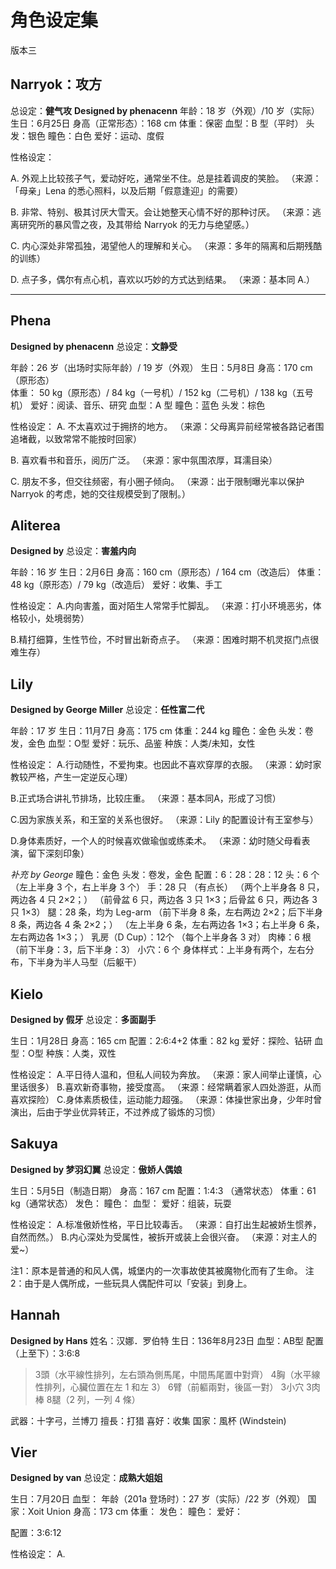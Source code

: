 # 角色设定集 #
版本三

## Narryok：攻方 ##
总设定：**健气攻**
**Designed by phenacenn**
年龄：18 岁（外观）/10 岁（实际）
生日：6月25日
身高（正常形态）：168 cm
体重：保密
血型：B 型（平时）
头发：银色
瞳色：白色
爱好：运动、度假

性格设定：

A. 外观上比较孩子气，爱动好吃，通常坐不住。总是挂着调皮的笑脸。
（来源：「母亲」Lena 的悉心照料，以及后期「假意逢迎」的需要）

B. 非常、特别、极其讨厌大雪天。会让她整天心情不好的那种讨厌。
（来源：逃离研究所的暴风雪之夜，及其带给 Narryok 的无力与绝望感。）

C. 内心深处非常孤独，渴望他人的理解和关心。
（来源：多年的隔离和后期残酷的训练）

D. 点子多，偶尔有点心机，喜欢以巧妙的方式达到结果。
（来源：基本同 A.）

---

## Phena ##
**Designed by phenacenn**
总设定：**文静受**

年龄：26 岁（出场时实际年龄）/ 19 岁（外观）
生日：5月8日
身高：170 cm（原形态）  
体重： 50 kg（原形态）/  84 kg（一号机）/ 152 kg（二号机）/ 138 kg（五号机）
爱好：阅读、音乐、研究
血型：A 型
瞳色：蓝色
头发：棕色

性格设定：
A. 不太喜欢过于拥挤的地方。
（来源：父母离异前经常被各路记者围追堵截，以致常常不能按时回家）

B. 喜欢看书和音乐，阅历广泛。
（来源：家中氛围浓厚，耳濡目染）

C. 朋友不多，但交往频密，有小圈子倾向。
（来源：出于限制曝光率以保护 Narryok 的考虑，她的交往规模受到了限制。）

## Aliterea ##
**Designed by**
总设定：**害羞内向**

年龄：16 岁
生日：2月6日
身高：160 cm（原形态）/ 164 cm（改造后）
体重： 48 kg（原形态）/  79 kg（改造后）
爱好：收集、手工

性格设定：
A.内向害羞，面对陌生人常常手忙脚乱。
（来源：打小环境恶劣，体格较小，处境弱势）

B.精打细算，生性节俭，不时冒出新奇点子。
（来源：困难时期不机灵抠门点很难生存）

## Lily ##
**Designed by George Miller**
总设定：**任性富二代**

年龄：17 岁
生日：11月7日
身高：175 cm
体重：244 kg
瞳色：金色
头发：卷发，金色
血型：O型
爱好：玩乐、品鉴
种族：人类/未知，女性

性格设定：
A.行动随性，不爱拘束。也因此不喜欢穿厚的衣服。
（来源：幼时家教较严格，产生一定逆反心理）

B.正式场合讲礼节排场，比较庄重。
（来源：基本同A，形成了习惯）

C.因为家族关系，和王室的关系也很好。
（来源：Lily 的配置设计有王室参与）

D.身体素质好，一个人的时候喜欢做瑜伽或练柔术。
（来源：幼时随父母看表演，留下深刻印象）

*补充 by George*
瞳色：金色
头发：卷发，金色
配置：6：28：28：12
头：6 个
（左上半身 3 个，右上半身 3 个）
手：28 只
（有点长）
（两个上半身各 8 只，两边各 4 只 2×2；）
（前骨盆 6 只，两边各 3 只 1×3；后骨盆 6 只，两边各 3 只 1×3）
腿：28 条，均为 Leg-arm
 （前下半身 8 条，左右两边 2×2；后下半身 8 条，两边各 4 条 2×2；）
 （左上半身 6 条，左右两边各 1×3；右上半身 6 条，左右两边各 1×3；）
乳房（D Cup）：12个
 （每个上半身各 3 对）
肉棒：6 根
（前下半身：3，后下半身：3）
小穴：6 个
身体样式：上半身有两个，左右分布，下半身为半人马型（后躯干）

## Kielo ##
**Designed by 假牙**
总设定：**多面副手**

生日：1月28日
身高：165 cm
配置：2:6:4+2
体重：82 kg
爱好：探险、钻研
血型：O型
种族：人类，双性

性格设定：
A.平日待人温和，但私人间较为奔放。
（来源：家人间举止谨慎，心里话很多）
B.喜欢新奇事物，接受度高。
（来源：经常瞒着家人四处游逛，从而喜欢探险）
C.身体素质极佳，运动能力超强。
（来源：体操世家出身，少年时曾演出，后由于学业优异转正，不过养成了锻炼的习惯）

## Sakuya ##
**Designed by 梦羽幻翼**
总设定：**傲娇人偶娘**

生日：5月5日（制造日期）
身高：167 cm
配置：1:4:3 （通常状态）
体重：61 kg（通常状态）
发色：
瞳色：
血型：
爱好：组装，玩耍

性格设定：
A.标准傲娇性格，平日比较毒舌。
（来源：自打出生起被娇生惯养，自然而然。）
B.内心深处为受属性，被拆开或装上会很兴奋。
（来源：对主人的爱~）

注1：原本是普通的和风人偶，城堡内的一次事故使其被魔物化而有了生命。
注2：由于是人偶所成，一些玩具人偶配件可以「安装」到身上。

## Hannah ##
**Designed by Hans**
姓名：汉娜．罗伯特
生日：136年8月23日
血型：AB型
配置（上至下）：3:6:8
> 3頭（水平線性排列，左右頭為側馬尾，中間馬尾置中對齊）
> 4胸（水平線性排列，心臟位置在左 1 和左 3）
> 6臂（前軀兩對，後區一對）
> 3小穴
> 3肉棒
> 8腿（2 列，一列 4 條）

武器：十字弓，兰博刀
擅長：打猎
喜好：收集
国家：風杯 (Windstein)



## Vier ##
**Designed by van**
总设定：**成熟大姐姐**

生日：7月20日
血型：
年龄（201a 登场时）：27 岁（实际）/22 岁（外观）
国家：Xoit Union
身高：173 cm
体重：
发色：
瞳色：
爱好：

配置：3:6:12

性格设定：
A.
